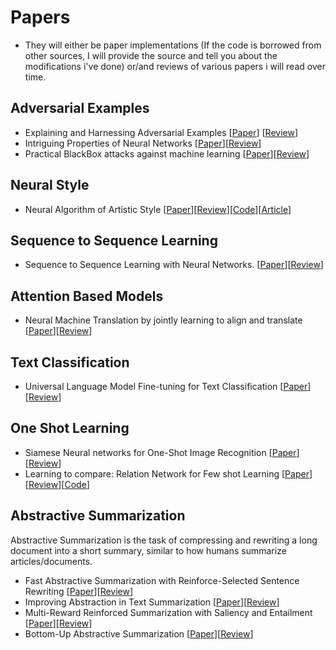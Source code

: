 # Papers
- They will either be paper implementations (If the code is borrowed from other sources, I will provide the source and tell you about the modifications i've done) or/and reviews of various papers i will read over time.


## Adversarial Examples
- Explaining and Harnessing Adversarial Examples [[Paper](https://arxiv.org/pdf/1412.6572v3.pdf)] [[Review](https://github.com/Shashi456/Papers/blob/master/Review/Explaining%20and%20Harnesssing%20Adversarial%20Examples.md)]
- Intriguing Properties of Neural Networks [[Paper](https://arxiv.org/abs/1312.6199)][[Review](https://github.com/Shashi456/Papers/blob/master/Review/Intriguing%20Properties%20of%20Neural%20Networks.md)]
- Practical BlackBox attacks against machine learning [[Paper](https://arxiv.org/abs/1602.02697)][[Review](https://github.com/Shashi456/Papers/blob/master/Review/Practical%20Black%20Box%20Attack%20against%20Machine%20Learning.md)]
<?--The Limitations of deep learning in adversarial settings [[Paper](https://arxiv.org/abs/1511.07528)][[Review]()])--?>

## Neural Style
- Neural Algorithm of Artistic Style [[Paper](https://arxiv.org/pdf/1508.06576.pdf)][[Review](https://github.com/Shashi456/Papers/blob/master/Review/A%20Neural%20Algorithm%20of%20Artistic%20Style.md)][[Code](https://github.com/Shashi456/Neural-Style)][[Article](https://towardsdatascience.com/neural-style-transfer-series-part-2-91baad306b24)]


## Sequence to Sequence Learning

- Sequence to Sequence Learning with Neural Networks. [[Paper](https://papers.nips.cc/paper/5346-sequence-to-sequence-learning-with-neural-networks.pdf)][[Review](https://github.com/Shashi456/Papers/blob/master/Review/Sequence%20to%20Sequence%20Learning%20with%20Neural%20Networks.md)]


## Attention Based Models
- Neural Machine Translation by jointly learning to align and translate [[Paper](https://arxiv.org/abs/1409.0473)][[Review](https://github.com/Shashi456/Papers/blob/master/Review/Neural%20Machine%20Translation%20by%20Jointly%20learning%20to%20align%20and%20translate.md)]


## Text Classification
- Universal Language Model Fine-tuning for Text Classification [[Paper](https://arxiv.org/abs/1801.06146)][[Review](https://github.com/Shashi456/Papers/blob/master/Review/Universal%20Language%20Model%20Fine-Tuning%20for%20Text%20Classification.md)]


## One Shot Learning 
- Siamese Neural networks for One-Shot Image Recognition [[Paper](https://www.cs.cmu.edu/~rsalakhu/papers/oneshot1.pdf)][[Review](https://github.com/Shashi456/Papers/blob/master/Review/Siamese%20Neural%20Networks%20for%20One-shot%20Image%20Recogniton.md)]
- Learning to compare: Relation Network for Few shot Learning  [[Paper](http://www.robots.ox.ac.uk/~tvg/publications/2018/0431.pdf)][[Review](https://github.com/Shashi456/Papers/blob/master/Review/LTC%20Relation%20Network%20for%20few%20shot%20learning.md)][[Code](https://github.com/Shashi456/Papers/blob/master/Implementations/Learning%20to%20Compare%20-%20One%20shot%20Leanring/One%20Shot%20Classification(2).ipynb)]


## Abstractive Summarization 
Abstractive Summarization is the task of compressing and rewriting a long document into a short summary, similar to how humans summarize articles/documents. 
- Fast Abstractive Summarization with Reinforce-Selected Sentence Rewriting [[Paper](https://arxiv.org/abs/1805.11080)][[Review](https://github.com/Shashi456/Papers/blob/master/Review/Fast%20Abstractive%20Summarization%20with%20Reinforce-Selected%20Sentence%20Rewriting.md)]
- Improving Abstraction in Text Summarization [[Paper](https://arxiv.org/abs/1808.07913)][[Review](https://github.com/Shashi456/Papers/blob/master/Review/Improving%20Abstraction%20in%20Text%20Summarization.md)]
- Multi-Reward Reinforced Summarization with Saliency and Entailment [[Paper](https://arxiv.org/abs/1804.06451)][[Review](https://github.com/Shashi456/Papers/blob/master/Review/Multi%20Reward%20Reinforced%20Summarization.md)]
- Bottom-Up Abstractive Summarization [[Paper](https://arxiv.org/abs/1808.10792)][[Review](https://github.com/Shashi456/Papers/blob/master/Review/Bottom%20Up%20Abstractive%20Summarization.md)]



